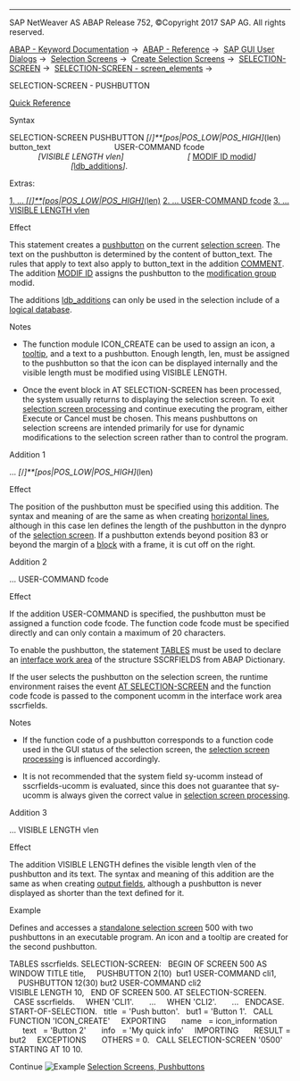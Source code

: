   

* * *

SAP NetWeaver AS ABAP Release 752, ©Copyright 2017 SAP AG. All rights reserved.

[ABAP - Keyword Documentation](javascript:call_link\('abenabap.htm'\)) →  [ABAP - Reference](javascript:call_link\('abenabap_reference.htm'\)) →  [SAP GUI User Dialogs](javascript:call_link\('abenabap_screens.htm'\)) →  [Selection Screens](javascript:call_link\('abenselection_screen.htm'\)) →  [Create Selection Screens](javascript:call_link\('abenselection_screen_create.htm'\)) →  [SELECTION-SCREEN](javascript:call_link\('abapselection-screen.htm'\)) →  [SELECTION-SCREEN - screen\_elements](javascript:call_link\('abapselection-screen_layout.htm'\)) → 

SELECTION-SCREEN - PUSHBUTTON

[Quick Reference](javascript:call_link\('abapselection-screen_shortref.htm'\))

Syntax

SELECTION-SCREEN PUSHBUTTON *\[*/*\]**\[*pos*|*POS\_LOW*|*POS\_HIGH*\]*(len) button\_text
                            USER-COMMAND fcode
                            *\[*VISIBLE LENGTH vlen*\]*
                            *\[* [MODIF ID modid](javascript:call_link\('abapselection-screen_modif_id.htm'\))*\]*
                            *\[*[ldb\_additions](javascript:call_link\('abapselection-screen_ldb_additions.htm'\))*\]*.

Extras:

[1\. ... *\[*/*\]**\[*pos*|*POS\_LOW*|*POS\_HIGH*\]*(len)](#!ABAP_ADDITION_1@1@)
[2\. ... USER-COMMAND fcode](#!ABAP_ADDITION_2@2@)
[3\. ... VISIBLE LENGTH vlen](#!ABAP_ADDITION_3@3@)

Effect

This statement creates a [pushbutton](javascript:call_link\('abenpushbutton_glosry.htm'\) "Glossary Entry") on the current [selection screen](javascript:call_link\('abenselection_screen_glosry.htm'\) "Glossary Entry"). The text on the pushbutton is determined by the content of button\_text. The rules that apply to text also apply to button\_text in the addition [COMMENT](javascript:call_link\('abapselection-screen_comment.htm'\)). The addition [MODIF ID](javascript:call_link\('abapselection-screen_modif_id.htm'\)) assigns the pushbutton to the [modification group](javascript:call_link\('abenmodification_group_glosry.htm'\) "Glossary Entry") modid.

The additions [ldb\_additions](javascript:call_link\('abapselection-screen_ldb_additions.htm'\)) can only be used in the selection include of a [logical database](javascript:call_link\('abenlogical_data_base_glosry.htm'\) "Glossary Entry").

Notes

-   The function module ICON\_CREATE can be used to assign an icon, a [tooltip](javascript:call_link\('abenquick_info_glosry.htm'\) "Glossary Entry"), and a text to a pushbutton. Enough length, len, must be assigned to the pushbutton so that the icon can be displayed internally and the visible length must be modified using VISIBLE LENGTH.
    
-   Once the event block in AT SELECTION-SCREEN has been processed, the system usually returns to displaying the selection screen. To exit [selection screen processing](javascript:call_link\('abenselscreen_processing_glosry.htm'\) "Glossary Entry") and continue executing the program, either Execute or Cancel must be chosen. This means pushbuttons on selection screens are intended primarily for use for dynamic modifications to the selection screen rather than to control the program.
    

Addition 1

... *\[*/*\]**\[*pos*|*POS\_LOW*|*POS\_HIGH*\]*(len)

Effect

The position of the pushbutton must be specified using this addition. The syntax and meaning of are the same as when creating [horizontal lines](javascript:call_link\('abapselection-screen_uline.htm'\)), although in this case len defines the length of the pushbutton in the dynpro of the [selection screen](javascript:call_link\('abendynpro_glosry.htm'\) "Glossary Entry"). If a pushbutton extends beyond position 83 or beyond the margin of a [block](javascript:call_link\('abapselection-screen_block.htm'\)) with a frame, it is cut off on the right.

Addition 2

... USER-COMMAND fcode

Effect

If the addition USER-COMMAND is specified, the pushbutton must be assigned a function code fcode. The function code fcode must be specified directly and can only contain a maximum of 20 characters.

To enable the pushbutton, the statement [TABLES](javascript:call_link\('abaptables.htm'\)) must be used to declare an [interface work area](javascript:call_link\('abeninterface_work_area_glosry.htm'\) "Glossary Entry") of the structure SSCRFIELDS from ABAP Dictionary.

If the user selects the pushbutton on the selection screen, the runtime environment raises the event [AT SELECTION-SCREEN](javascript:call_link\('abapat_selection-screen.htm'\)) and the function code fcode is passed to the component ucomm in the interface work area sscrfields.

Notes

-   If the function code of a pushbutton corresponds to a function code used in the GUI status of the selection screen, the [selection screen processing](javascript:call_link\('abenselscreen_processing_glosry.htm'\) "Glossary Entry") is influenced accordingly.
    
-   It is not recommended that the system field sy-ucomm instead of sscrfields-ucomm is evaluated, since this does not guarantee that sy-ucomm is always given the correct value in [selection screen processing](javascript:call_link\('abenselscreen_processing_glosry.htm'\) "Glossary Entry").
    

Addition 3

... VISIBLE LENGTH vlen

Effect

The addition VISIBLE LENGTH defines the visible length vlen of the pushbutton and its text. The syntax and meaning of this addition are the same as when creating [output fields](javascript:call_link\('abapselection-screen_comment.htm'\)), although a pushbutton is never displayed as shorter than the text defined for it.

Example

Defines and accesses a [standalone selection screen](javascript:call_link\('abenstand-alone_sel_screen_glosry.htm'\) "Glossary Entry") 500 with two pushbuttons in an executable program. An icon and a tooltip are created for the second pushbutton.

TABLES sscrfields.
SELECTION-SCREEN:
  BEGIN OF SCREEN 500 AS WINDOW TITLE title,
    PUSHBUTTON 2(10)  but1 USER-COMMAND cli1,
    PUSHBUTTON 12(30) but2 USER-COMMAND cli2
                           VISIBLE LENGTH 10,
  END OF SCREEN 500.
AT SELECTION-SCREEN.
  CASE sscrfields.
    WHEN 'CLI1'.
      ...
    WHEN 'CLI2'.
      ...
  ENDCASE.
START-OF-SELECTION.
  title  = 'Push button'.
  but1 = 'Button 1'.
  CALL FUNCTION 'ICON\_CREATE'
    EXPORTING
      name   = icon\_information
      text   = 'Button 2'
      info   = 'My quick info'
    IMPORTING
      RESULT = but2
    EXCEPTIONS
      OTHERS = 0.
  CALL SELECTION-SCREEN '0500' STARTING AT 10 10.

Continue
![Example](exa.gif "Example") [Selection Screens, Pushbuttons](javascript:call_link\('abensel_screen_button_abexa.htm'\))